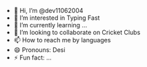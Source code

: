 - 👋 Hi, I’m @dev11062004
- 👀 I’m interested in Typing Fast
- 🌱 I’m currently learning ...
- 💞️ I’m looking to collaborate on Cricket Clubs
- 📫 How to reach me by languages
- 😄 Pronouns: Desi
- ⚡ Fun fact: ...

<!---
dev11062004/dev11062004 is a ✨ special ✨ repository because its `README.md` (this file) appears on your GitHub profile.
You can click the Preview link to take a look at your changes.
--->
